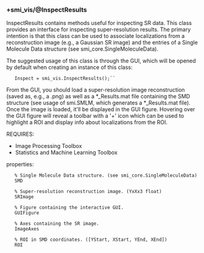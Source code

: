 ### +smi_vis/@InspectResults

InspectResults contains methods useful for inspecting SR data.
This class provides an interface for inspecting super-resolution
results.  The primary intention is that this class can be used to
associate localizations from a reconstruction image (e.g., a Gaussian
SR image) and the entries of a Single Molecule Data structure
(see smi_core.SingleMoleculeData).

The suggested usage of this class is through the GUI, which will be
opened by default when creating an instance of this class:
```
   Inspect = smi_vis.InspectResults();``
```
From the GUI, you should load a super-resolution image reconstruction
(saved as, e.g., a .png) as well as a *_Results.mat file containing
the SMD structure (see usage of smi.SMLM, which generates a 
*_Results.mat file).  Once the image is loaded, it'll be displayed in
the GUI figure.  Hovering over the GUI figure will reveal a toolbar
with a '+' icon which can be used to highlight a ROI and display
info about localizations from the ROI.

REQUIRES:
- Image Processing Toolbox
- Statistics and Machine Learning Toolbox

properties:
```
   % Single Molecule Data structure. (see smi_core.SingleMoleculeData)
   SMD

   % Super-resolution reconstruction image. (YxXx3 float)
   SRImage

   % Figure containing the interactive GUI.
   GUIFigure

   % Axes containing the SR image.
   ImageAxes

   % ROI in SMD coordinates. ([YStart, XStart, YEnd, XEnd])
   ROI
```
